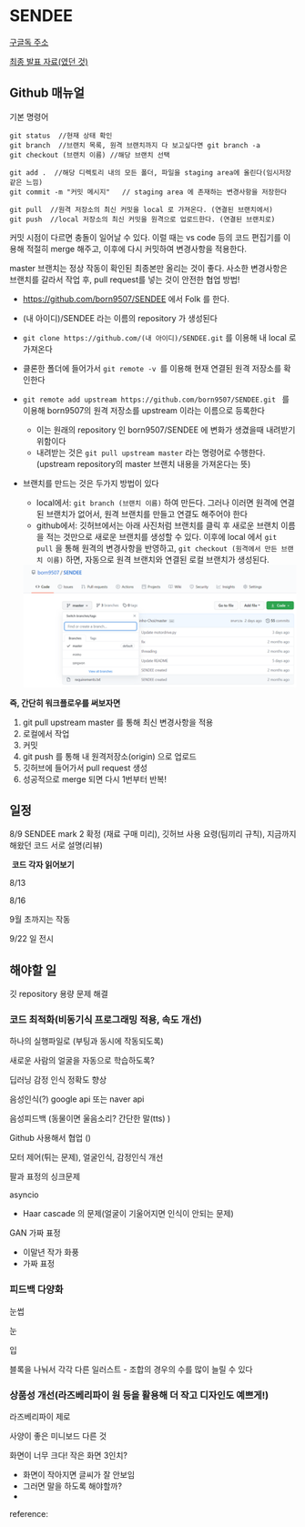 # SENDEE

[구글독 주소](https://docs.google.com/document/d/19fvwSDl4GbWLj949ucSgLTSlWTZyokW1LeIa0JlTVQw/edit#heading=h.jtw3h5v9sgtr)

[최종 발표 자료(였던 것)](https://docs.google.com/presentation/d/1d84G8I6_szmva3_z326xs3hefVRHwPZhnYvCYzOU2yM/edit#slide=id.g82034eb057_0_146)



## Github 매뉴얼

기본 명령어 

```git status
git status  //현재 상태 확인
git branch  //브랜치 목록, 원격 브랜치까지 다 보고싶다면 git branch -a
git checkout (브랜치 이름) //해당 브랜치 선택
```

```
git add .  //해당 디렉토리 내의 모든 폴더, 파일을 staging area에 올린다(임시저장 같은 느낌)
git commit -m "커밋 메시지"   // staging area 에 존재하는 변경사항을 저장한다
```

```
git pull  //원격 저장소의 최신 커밋을 local 로 가져온다. (연결된 브랜치에서)
git push  //local 저장소의 최신 커밋을 원격으로 업로드한다. (연결된 브랜치로)
```

커밋 시점이 다르면 충돌이 일어날 수 있다. 이럴 때는 vs code 등의 코드 편집기를 이용해 적절히 merge 해주고, 이후에 다시 커밋하여 변경사항을 적용한다.

master 브랜치는 정상 작동이 확인된 최종본만 올리는 것이 좋다. 사소한 변경사항은 브랜치를 갈라서 작업 후, pull request를 넣는 것이 안전한 협업 방법!

- https://github.com/born9507/SENDEE 에서 Folk 를 한다.

- (내 아이디)/SENDEE 라는 이름의 repository 가 생성된다

- `git clone https://github.com/(내 아이디)/SENDEE.git` 를 이용해 내 local 로 가져온다

- 클론한 폴더에 들어가서  `git remote -v `를 이용해 현재 연결된 원격 저장소를 확인한다

- `git remote add upstream https://github.com/born9507/SENDEE.git `  를 이용해 born9507의 원격 저장소를 upstream 이라는 이름으로 등록한다

  - 이는 원래의 repository 인 born9507/SENDEE 에 변화가 생겼을때 내려받기 위함이다
  - 내려받는 것은 `git pull upstream master` 라는 명령어로 수행한다. (upstream repository의 master 브랜치 내용을 가져온다는 뜻)

- 브랜치를 만드는 것은 두가지 방법이 있다

  - local에서: `git branch (브랜치 이름)` 하여 만든다. 그러나 이러면 원격에 연결된 브랜치가 없어서, 원격 브랜치를 만들고 연결도 해주어야 한다
  - github에서: 깃허브에서는 아래 사진처럼 브랜치를 클릭 후 새로운 브랜치 이름을 적는 것만으로 새로운 브랜치를 생성할 수 있다. 이후에 local 에서 `git pull` 을 통해 원격의 변경사항을 반영하고, `git checkout (원격에서 만든 브랜치 이름)` 하면, 자동으로 원격 브랜치와 연결된 로컬 브랜치가 생성된다.

  <img src="img/newBranch.png" alt="``" style="zoom:60%;" />

**즉, 간단히 워크플로우를 써보자면**

1. git pull upstream master 를 통해 최신 변경사항을 적용
2. 로컬에서 작업
3. 커밋
4. git push 를 통해 내 원격저장소(origin) 으로 업로드
5. 깃허브에 들어가서 pull request 생성
6. 성공적으로 merge 되면 다시 1번부터 반복! 



## 일정

8/9    SENDEE mark 2 확정 (재료 구매 미리), 깃허브 사용 요령(팀끼리 규칙), 지금까지 해왔던 코드 서로 설명(리뷰) 

​	  	**코드 각자 읽어보기** 

8/13  

8/16  





9월 초까지는 작동 

9/22 일 전시





## 해야할 일

깃 repository 용량 문제 해결



### 코드 최적화(비동기식 프로그래밍 적용, 속도 개선)

하나의 실행파일로 (부팅과 동시에 작동되도록)

새로운 사람의 얼굴을 자동으로 학습하도록?

딥러닝 감정 인식 정확도 향상

음성인식(?) google api 또는 naver api

음성피드백 (동물이면 울음소리? 간단한 말(tts) )

Github 사용해서 협업 ()

모터 제어(튀는 문제), 얼굴인식, 감정인식 개선

팔과 표정의 싱크문제



asyncio



* Haar cascade 의 문제(얼굴이 기울어지면 인식이 안되는 문제) 



GAN 가짜 표정

- 이말년 작가 화풍
- 가짜 표정



### 피드백 다양화

눈썹

눈

입

블록을 나눠서 각각 다른 일러스트 - 조합의 경우의 수를 많이 늘릴 수 있다



### 상품성 개선(라즈베리파이 원 등을 활용해 더 작고 디자인도 예쁘게!)

라즈베리파이 제로

사양이 좋은 미니보드 다른 것

화면이 너무 크다! 작은 화면 3인치? 

- 화면이 작아지면 글씨가 잘 안보임
- 그러면 말을 하도록 해야할까?
- 







reference: 
